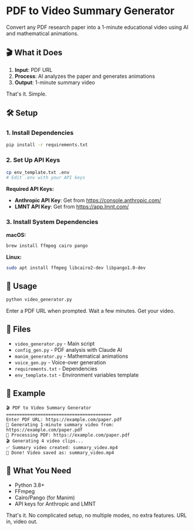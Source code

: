# PDF to Video Summary Generator

Convert any PDF research paper into a 1-minute educational video using AI and mathematical animations.

## 🎬 What it Does

1. **Input**: PDF URL
2. **Process**: AI analyzes the paper and generates animations
3. **Output**: 1-minute summary video

That's it. Simple.

## 🛠️ Setup

### 1. Install Dependencies

```bash
pip install -r requirements.txt
```

### 2. Set Up API Keys

```bash
cp env_template.txt .env
# Edit .env with your API keys
```

**Required API Keys:**

- **Anthropic API Key**: Get from https://console.anthropic.com/
- **LMNT API Key**: Get from https://app.lmnt.com/

### 3. Install System Dependencies

**macOS:**

```bash
brew install ffmpeg cairo pango
```

**Linux:**

```bash
sudo apt install ffmpeg libcairo2-dev libpango1.0-dev
```

## 🚀 Usage

```bash
python video_generator.py
```

Enter a PDF URL when prompted. Wait a few minutes. Get your video.

## 📁 Files

- `video_generator.py` - Main script
- `config_gen.py` - PDF analysis with Claude AI
- `manim_generator.py` - Mathematical animations
- `voice_gen.py` - Voice-over generation
- `requirements.txt` - Dependencies
- `env_template.txt` - Environment variables template

## 🎯 Example

```
🎬 PDF to Video Summary Generator
========================================
Enter PDF URL: https://example.com/paper.pdf
🚀 Generating 1-minute summary video from: https://example.com/paper.pdf
📄 Processing PDF: https://example.com/paper.pdf
🎬 Generating 4 video clips...
✅ Summary video created: summary_video.mp4
🎉 Done! Video saved as: summary_video.mp4
```

## 🔧 What You Need

- Python 3.8+
- FFmpeg
- Cairo/Pango (for Manim)
- API keys for Anthropic and LMNT

That's it. No complicated setup, no multiple modes, no extra features. URL in, video out.
